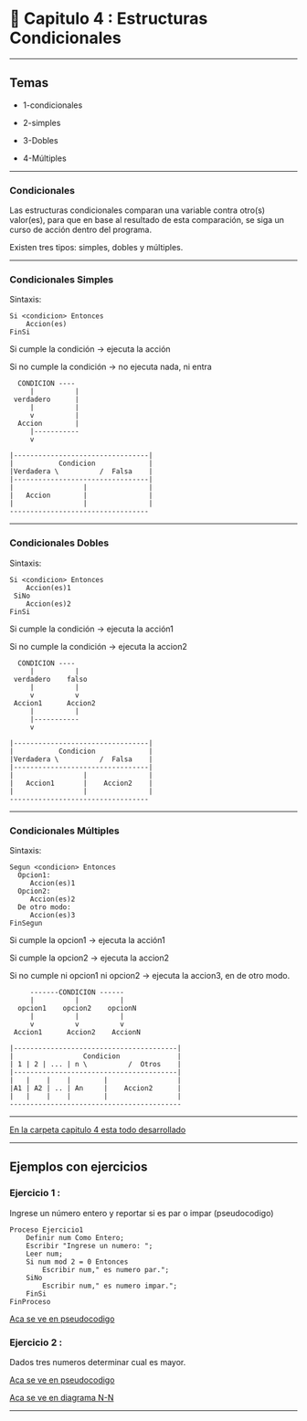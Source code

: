 # :book: Capitulo 4 : Estructuras Condicionales

---

## Temas 

- 1-condicionales 

- 2-simples

- 3-Dobles

- 4-Múltiples

---

### Condicionales 

Las estructuras condicionales comparan una variable contra otro(s) valor(es), para que en base al resultado de esta comparación, se siga un curso de acción dentro del programa.

Existen tres tipos: simples, dobles y múltiples.

---

### Condicionales Simples

Sintaxis:

```
Si <condicion> Entonces
    Accion(es)
FinSi
```

Si cumple la condición -> ejecuta la acción

Si no cumple la condición -> no ejecuta nada, ni entra


```
  CONDICION ----
     |          |
 verdadero      |
     |          |
     v          |
  Accion        |
     |-----------
     v
```


```
|---------------------------------|
|           Condicion             |
|Verdadera \          /  Falsa    |
|---------------------------------|
|                 |               |
|   Accion        |               |
|                 |               |
----------------------------------
```

---

###  Condicionales Dobles


Sintaxis:

```
Si <condicion> Entonces
    Accion(es)1
 SiNo
    Accion(es)2
FinSi
```

Si cumple la condición -> ejecuta la acción1

Si no cumple la condición -> ejecuta la accion2


```
  CONDICION ----
     |          |
 verdadero    falso
     |          |
     v          v
 Accion1      Accion2
     |          |
     |-----------
     v
```


```
|---------------------------------|
|           Condicion             |
|Verdadera \          /  Falsa    |
|---------------------------------|
|                 |               |
|   Accion1       |    Accion2    |
|                 |               |
----------------------------------
```

---

###  Condicionales Múltiples


Sintaxis:

```
Segun <condicion> Entonces
  Opcion1:
     Accion(es)1
  Opcion2:
     Accion(es)2
  De otro modo:
     Accion(es)3
FinSegun
```

Si cumple la opcion1 -> ejecuta la acción1

Si cumple la opcion2 -> ejecuta la accion2

Si no cumple ni opcion1 ni opcion2 -> ejecuta la accion3, en de otro modo.


```
     -------CONDICION ------
     |          |          |
  opcion1    opcion2    opcionN
     |          |          |
     v          v          v
 Accion1      Accion2    AccionN

```


```
|----------------------------------------|
|                 Condicion              |
| 1 | 2 | ... | n \          /  Otros    |
|----------------------------------------|
|   |    |    |        |                 |
|A1 | A2 | .. | An     |    Accion2      |
|   |    |    |        |                 |
------------------------------------------
```

---



[En la carpeta capitulo 4 esta todo desarrollado](https://github.com/eugenia1984/UTNFRSR-ingreso/tree/main/programacion/capitulo4)

---

## Ejemplos con ejercicios

### Ejercicio 1 :

Ingrese un número entero y reportar si es par o impar (pseudocodigo)

```
Proceso Ejercicio1
	Definir num Como Entero;
	Escribir "Ingrese un numero: ";
	Leer num;
	Si num mod 2 = 0 Entonces
		Escribir num," es numero par.";
	SiNo
		Escribir num," es numero impar.";
	FinSi
FinProceso
```

[Aca se ve en pseudocodigo](https://github.com/eugenia1984/UTNFRSR-ingreso/tree/main/programacion/capitulo4/ejericico1.psc)


### Ejercicio 2 :

Dados tres numeros determinar cual es mayor.

[Aca se ve en pseudocodigo](https://github.com/eugenia1984/UTNFRSR-ingreso/tree/main/programacion/capitulo4/ejericico2.psc)

[Aca se ve en diagrama N-N](https://github.com/eugenia1984/UTNFRSR-ingreso/tree/main/programacion/capitulo4/ejemplo2.png)

---